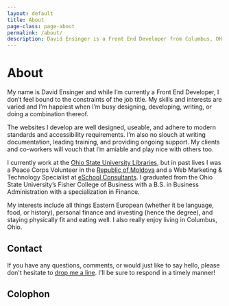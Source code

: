 ```yaml
---
layout: default
title: About
page-class: page-about
permalink: /about/
description: David Ensinger is a Front End Developer from Columbus, OH
---
```


# About

<p class="text-intro">My name is David Ensinger and while I’m currently a Front End Developer, I don’t feel bound to the constraints of the job title. My skills and interests are varied and I’m happiest when I’m busy designing, developing, writing, or doing a combination thereof.</p>

The websites I develop are well designed, useable, and adhere to modern standards and accessibility requirements. I’m also no slouch at writing documentation, leading training, and providing ongoing support. My clients and co-workers will vouch that I’m amiable and play nice with others too.

I currently work at the [Ohio State University Libraries](http://library.osu.edu/), but in past lives I was a Peace Corps Volunteer in the [Republic of Moldova](http://en.wikipedia.org/wiki/Moldova) and a Web Marketing & Technology Specialist at [eSchool Consultants](http://www.eschoolconsultants.com). I graduated from the Ohio State University’s Fisher College of Business with a B.S. in Business Administration with a specialization in Finance.

My interests include all things Eastern European (whether it be language, food, or history), personal finance and investing (hence the degree), and staying physically fit and eating well. I also really enjoy living in Columbus, Ohio.

## Contact

If you have any questions, comments, or would just like to say hello, please don't hesitate to [drop me a line](mailto:hello@davidensinger.com). I'll be sure to respond in a timely manner!

## Colophon